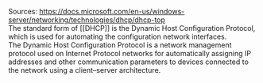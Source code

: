 Sources:
https://docs.microsoft.com/en-us/windows-server/networking/technologies/dhcp/dhcp-top
\
The standard form of [[DHCP]] is the Dynamic Host Configuration Protocol, which is used for automating the configuration network interfaces.
\
The Dynamic Host Configuration Protocol is a network management protocol used on Internet Protocol networks for automatically assigning IP addresses and other communication parameters to devices connected to the network using a client–server architecture.
